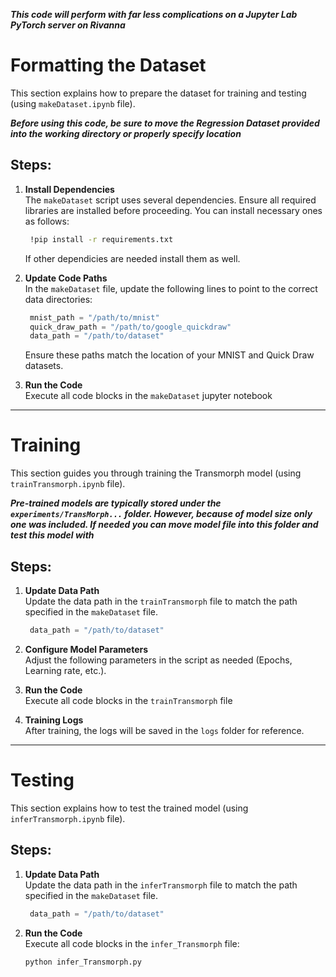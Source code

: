 ***This code will perform with far less complications on a Jupyter Lab PyTorch server on Rivanna***


# Formatting the Dataset
This section explains how to prepare the dataset for training and testing (using `makeDataset.ipynb` file).

***Before using this code, be sure to move the Regression Dataset provided into the working directory or properly specify location***
## Steps:
1. **Install Dependencies**  
   The `makeDataset` script uses several dependencies. Ensure all required libraries are installed before proceeding. You can install necessary ones as follows:
   ```bash
    !pip install -r requirements.txt
   ```
   If other dependicies are needed install them as well.
2. **Update Code Paths**  
   In the `makeDataset` file, update the following lines to point to the correct data directories:
   ```python
    mnist_path = "/path/to/mnist"
    quick_draw_path = "/path/to/google_quickdraw"
    data_path = "/path/to/dataset"
   ```
   Ensure these paths match the location of your MNIST and Quick Draw datasets.

3. **Run the Code**  
   Execute all code blocks in the `makeDataset` jupyter notebook

---

# Training
This section guides you through training the Transmorph model (using `trainTransmorph.ipynb` file).


***Pre-trained models are typically stored under the `experiments/TransMorph...` folder. However, because of model size only one was included. 
If needed you can move model file into this folder and test this model with***

## Steps:
1. **Update Data Path**  
   Update the data path in the `trainTransmorph` file to match the path specified in the `makeDataset` file.
   ```python
    data_path = "/path/to/dataset"
   ```
2. **Configure Model Parameters**  
   Adjust the following parameters in the script as needed (Epochs, Learning rate, etc.).

3. **Run the Code**  
   Execute all code blocks in the `trainTransmorph` file

4. **Training Logs**  
   After training, the logs will be saved in the `logs` folder for reference.

---

# Testing 
This section explains how to test the trained model (using `inferTransmorph.ipynb` file).

## Steps:
1. **Update Data Path**  
   Update the data path in the `inferTransmorph` file to match the path specified in the `makeDataset` file.
   ```python
    data_path = "/path/to/dataset"
   ```
2. **Run the Code**  
   Execute all code blocks in the `infer_Transmorph` file:
   ```bash
   python infer_Transmorph.py
   ```


